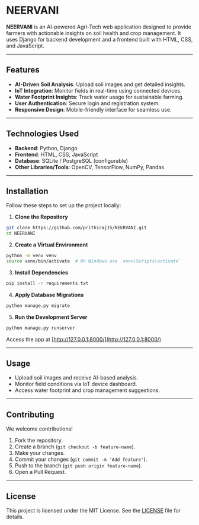 # NEERVANI



**NEERVANI** is an AI-powered Agri-Tech web application designed to provide farmers with actionable insights on soil health and crop management. It uses Django for backend development and a frontend built with HTML, CSS, and JavaScript.

---

## Features

* **AI-Driven Soil Analysis**: Upload soil images and get detailed insights.
* **IoT Integration**: Monitor fields in real-time using connected devices.
* **Water Footprint Insights**: Track water usage for sustainable farming.
* **User Authentication**: Secure login and registration system.
* **Responsive Design**: Mobile-friendly interface for seamless use.

---

## Technologies Used

* **Backend**: Python, Django
* **Frontend**: HTML, CSS, JavaScript
* **Database**: SQLite / PostgreSQL (configurable)
* **Other Libraries/Tools**: OpenCV, TensorFlow, NumPy, Pandas

---

## Installation

Follow these steps to set up the project locally:

1. **Clone the Repository**

```bash
git clone https://github.com/prithiraj15/NEERVANI.git
cd NEERVANI
```

2. **Create a Virtual Environment**

```bash
python -m venv venv
source venv/bin/activate  # On Windows use `venv\Scripts\activate`
```

3. **Install Dependencies**

```bash
pip install -r requirements.txt
```

4. **Apply Database Migrations**

```bash
python manage.py migrate
```

5. **Run the Development Server**

```bash
python manage.py runserver
```

Access the app at [http://127.0.0.1:8000/](http://127.0.0.1:8000/)

---

## Usage

* Upload soil images and receive AI-based analysis.
* Monitor field conditions via IoT device dashboard.
* Access water footprint and crop management suggestions.

---

## Contributing

We welcome contributions!

1. Fork the repository.
2. Create a branch (`git checkout -b feature-name`).
3. Make your changes.
4. Commit your changes (`git commit -m 'Add feature'`).
5. Push to the branch (`git push origin feature-name`).
6. Open a Pull Request.

---

## License

This project is licensed under the MIT License. See the [LICENSE](LICENSE) file for details.
